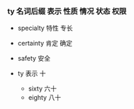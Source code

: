### ty 名词后缀 表示 性质 情况 状态 权限

- specialty 特性 专长
- certainty 肯定 确定
- safety 安全

- ty 表示 十
	- sixty  六十
	- eighty 八十